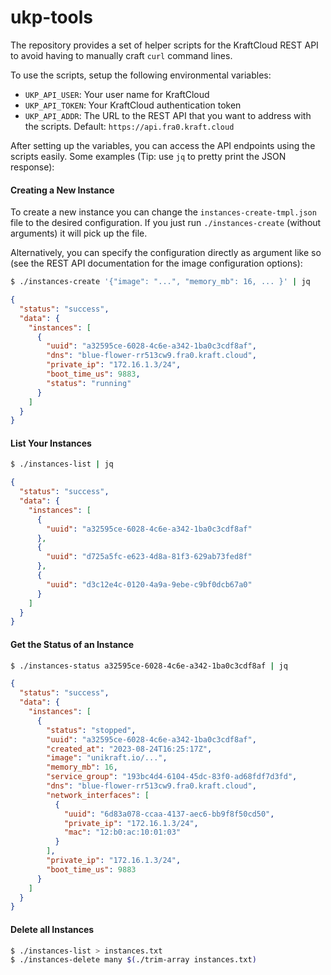 # ukp-tools

The repository provides a set of helper scripts for the KraftCloud REST API to avoid having to manually craft `curl` command lines.

To use the scripts, setup the following environmental variables:
* `UKP_API_USER`: Your user name for KraftCloud
* `UKP_API_TOKEN`: Your KraftCloud authentication token
* `UKP_API_ADDR`: The URL to the REST API that you want to address with the scripts. Default: `https://api.fra0.kraft.cloud`

After setting up the variables, you can access the API endpoints using the scripts easily.
Some examples (Tip: use `jq` to pretty print the JSON response):

#### Creating a New Instance
To create a new instance you can change the `instances-create-tmpl.json` file to the desired configuration.
If you just run `./instances-create` (without arguments) it will pick up the file.

Alternatively, you can specify the configuration directly as argument like so (see the REST API documentation for the image configuration options):
```BASH
$ ./instances-create '{"image": "...", "memory_mb": 16, ... }' | jq
```
```JSON
{
  "status": "success",
  "data": {
    "instances": [
      {
        "uuid": "a32595ce-6028-4c6e-a342-1ba0c3cdf8af",
        "dns": "blue-flower-rr513cw9.fra0.kraft.cloud",
        "private_ip": "172.16.1.3/24",
        "boot_time_us": 9883,
        "status": "running"
      }
    ]
  }
}
```

#### List Your Instances
```BASH
$ ./instances-list | jq
```
```JSON
{
  "status": "success",
  "data": {
    "instances": [
      {
        "uuid": "a32595ce-6028-4c6e-a342-1ba0c3cdf8af"
      },
      {
        "uuid": "d725a5fc-e623-4d8a-81f3-629ab73fed8f"
      },
      {
        "uuid": "d3c12e4c-0120-4a9a-9ebe-c9bf0dcb67a0"
      }
    ]
  }
}
```

#### Get the Status of an Instance
```BASH
$ ./instances-status a32595ce-6028-4c6e-a342-1ba0c3cdf8af | jq
```
```JSON
{
  "status": "success",
  "data": {
    "instances": [
      {
        "status": "stopped",
        "uuid": "a32595ce-6028-4c6e-a342-1ba0c3cdf8af",
        "created_at": "2023-08-24T16:25:17Z",
        "image": "unikraft.io/...",
        "memory_mb": 16,
        "service_group": "193bc4d4-6104-45dc-83f0-ad68fdf7d3fd",
        "dns": "blue-flower-rr513cw9.fra0.kraft.cloud",
        "network_interfaces": [
          {
            "uuid": "6d83a078-ccaa-4137-aec6-bb9f8f50cd50",
            "private_ip": "172.16.1.3/24",
            "mac": "12:b0:ac:10:01:03"
          }
        ],
        "private_ip": "172.16.1.3/24",
        "boot_time_us": 9883
      }
    ]
  }
}
```

#### Delete all Instances
```BASH
$ ./instances-list > instances.txt
$ ./instances-delete many $(./trim-array instances.txt)
```
